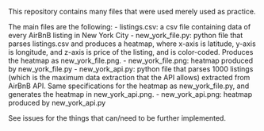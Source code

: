 This repository contains many files that were used merely used as practice. 

The main files are the following:
	- listings.csv: a csv file containing data of every AirBnB listing in New York City
	- new_york_file.py: python file that parses listings.csv and produces a heatmap, where x-axis is latitude, y-axis is longitude, and z-axis is price of the listing, and is color-coded. Produces the heatmap as new_york_file.png.
	- new_york_file.png: heatmap produced by new_york_file.py
	- new_york_api.py: python file that parses 1000 listings (which is the maximum data extraction that the API allows) extracted from AirBnB API. Same specifications for the heatmap as new_york_file.py, and generates the heatmap in new_york_api.png.
	- new_york_api.png: heatmap produced by new_york_api.py

See issues for the things that can/need to be further implemented.
